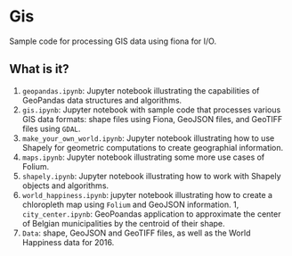 # Gis
Sample code for processing GIS data using fiona for I/O.

## What is it?
1. `geopandas.ipynb`: Jupyter notebook illustrating the capabilities of
    GeoPandas data structures and algorithms.
1. `gis.ipynb`: Jupyter notebook with sample code that processes various
    GIS data formats: shape files using Fiona, GeoJSON files, and
    GeoTIFF files using `GDAL`.
1. `make_your_own_world.ipynb`: Jupyter notebook illustrating how to use
    Shapely for geometric computations to create geographial information.
1. `maps.ipynb`: Jupyter notebook illustrating some more use cases of
    Folium.
1. `shapely.ipynb`: Jupyter notebook illustrating how to work with
    Shapely objects and algorithms.
1. `world_happiness.ipynb`: jupyter notebook illustrating how to create
    a chloropleth map using `Folium` and GeoJSON information.
1, `city_center.ipynb`: GeoPoandas application to approximate the
   center of Belgian municipalities by the centroid of their shape.
1. `Data`: shape, GeoJSON and GeoTIFF files, as well as the World
    Happiness data for 2016.
